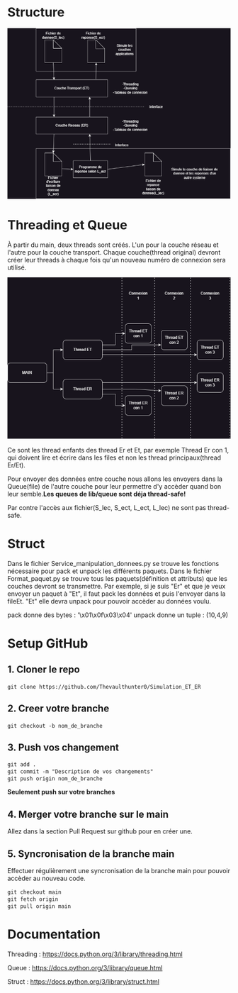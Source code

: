 # Structure #
![Architecture](https://github.com/Thevaulthunter0/Simulation_ET_ER/blob/main/Image/TP1_Diagrammedrawio.png)

# Threading et Queue #
À partir du main, deux threads sont créés. L'un pour la couche réseau et l'autre pour la couche transport. Chaque couche(thread original) devront créer leur threads à chaque fois qu'un nouveau numéro de connexion sera utilisé.

![Threading](https://github.com/Thevaulthunter0/Simulation_ET_ER/blob/main/Image/TP1_DiagrammeThread.drawio.png)

Ce sont les thread enfants des thread Er et Et, par exemple Thread Er con 1, qui doivent lire et écrire dans les files et non les thread principaux(thread Er/Et).

Pour envoyer des données entre couche nous allons les envoyers dans la Queue(file) de l'autre couche pour leur permettre d'y accèder quand bon leur semble.**Les queues de lib/queue sont déja thread-safe!**

Par contre l'accès aux fichier(S_lec, S_ect, L_ect, L_lec) ne sont pas thread-safe.

# Struct #
Dans le fichier Service_manipulation_donnees.py se trouve les fonctions nécessaire pour pack et unpack les différents paquets.
Dans le fichier Format_paquet.py se trouve tous les paquets(définition et attributs) que les couches devront se transmettre.
Par exemple, si je suis "Er" et que je veux envoyer un paquet à "Et", il faut pack les données et puis l'envoyer dans la fileEt. "Et" elle devra unpack pour pouvoir accèder au données voulu.

pack donne des bytes : '\x01\x0f\x03\x04'
unpack donne un tuple : (10,4,9)

# Setup GitHub #
## 1. Cloner le repo
```
git clone https://github.com/Thevaulthunter0/Simulation_ET_ER
```

## 2. Creer votre branche
```
git checkout -b nom_de_branche
```

## 3. Push vos changement
```
git add .
git commit -m "Description de vos changements"
git push origin nom_de_branche
```
**Seulement push sur votre branches**

## 4. Merger votre branche sur le main
Allez dans la section Pull Request sur github pour en créer une.

## 5. Syncronisation de la branche main
Effectuer régulièrement une syncronisation de la branche main pour pouvoir accèder au nouveau code.
```
git checkout main
git fetch origin
git pull origin main
```

# Documentation #
Threading : https://docs.python.org/3/library/threading.html

Queue : https://docs.python.org/3/library/queue.html

Struct : https://docs.python.org/3/library/struct.html
